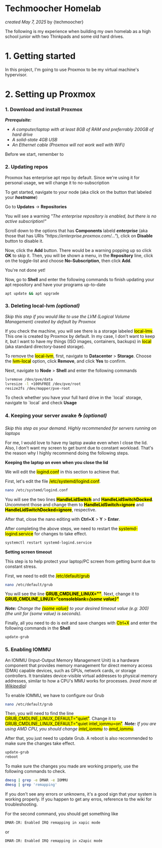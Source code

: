 # Techmoocher Homelab
<p><i>created May 7, 2025</i> by {techmoocher}</p>
<p>The following is my experience when building my own homelab as a high school junior with two Thinkpads and some old hard drives.</p>

<h1>1. Getting started</h1>
<p>In this project, I'm going to use Proxmox to be my virtual machine's hypervisor.</p>

<h1>2. Setting up Proxmox</h1>
<h3>1. Download and install Proxmox</h3>
<p><i><b>Prerequisite:</b></i></p>
<ul>
  <li><i>A computer/laptop with at least 8GB of RAM and preferrably 200GB of hard drive</i></li>
  <li><i>A solid-state 4GB USB</i></li>
  <li><i>An Ethernet cable (Proxmox will not work well with WiFi)</i></li>
</ul>
<p>Before we start, remember to </p>

<h3>2. Updating repos</h3>
<p>Proxmox has enterprise apt repo by default. Since we're using it for personal usage, we will change it to no-subscription</p>
<p>To get started, navigate to your node (aka click on the button that labeled your <b><i>hostname</i></b>)</p>
<p>Go to <b>Updates</b> -> <b>Repositories</b></p>
<p>You will see a warning <i>"The enterprise repository is enabled, but there is no active subscription!"</i></p>
<p>Scroll down to the options that has <b>Components</b> labeld <b><i>enterprise</i></b> (aka those that has URIs <i>"https://enterprise.proxmox.com/..."</i>), click on <b>Disable</b> button to disable it.</p>
<p>Now, click the <b>Add</b> button. There would be a warning popping up so click <b>OK</b> to skip it. Then, you will be shown a menu, in the <b>Repository</b> line, click on the toggle-list and choose <b>No-Subscription</b>, then click <b>Add</b>.</p>
<p>You're not done yet!</p>
<p>Now, go to <b>Shell</b> and enter the following commands to finish updating your apt repository and have your programs up-to-date</p>

```bash
apt update && apt upgrade
```

<h3>3. Deleting local-lvm <i>(optional)</i></h3>
<p><i>Skip this step if you would like to use the LVM (Logical Volume Management) created by default by Proxmox</i></p>
<p>If you check the machine, you will see there is a storage labeled <mark>local-lmv</mark>. This one is created by Proxmox by default. In my case, I don't want to keep it, but I want to have my things (ISO images, containers, backups) in <mark>local</mark> (aka standard directory-based storage).</p>
<p>To remove the <mark>local-lvm</mark>, first, navigate to <b>Datacenter</b> > <b>Storage</b>. Choose the <mark>lvm-local</mark> option, click <b>Remove</b>, and click <b>Yes</b> to confirm.</p>
<p>Next, navigate to <b>Node</b> > <b>Shell</b> and enter the following commands</p>

```bash
lvremove /dev/pve/data
lvresize -l +100%FREE /dev/pve/root
resize2fs /dev/mapper/pve-root
```
<p>To check whether you have your full hard drive in the `local` storage, navigate to `local` and check <b>Usage</b></p>

<h3>4. Keeping your server awake ☕ <i>(optional)</i></h3>
<p><i>Skip this step as your demand. Highly recommended for servers running on laptops</i></p>
<p>For me, I would love to have my laptop awake even when I close the lid. Also, I don't want my screen to get burnt due to constant workload. That's the reason why I highly recommend doing the following steps.</p>

<p><b>Keeping the laptop on even when you close the lid</b></p>
<p>We will edit the <mark>logind.conf</mark> in this section to achieve that.</p>
<p>First, let's edit the file <mark>/etc/systemd/logind.conf</mark>.</p>

```bash
nano /etc/systemd/logind.conf
```

<p>You will see the two lines <b><mark>HandleLidSwitch</mark></b> and <b><mark>HandleLidSwitchDocked</mark></b>. Uncomment those and change them to <b><mark>HandleLidSwitch=ignore</mark></b> and <b><mark>HandleLidSwitchDocked=ignore</mark></b>, respective.</p>
<p>After that, close the nano editing with <b>Ctrl+X</b> > <b>Y</b> > <b>Enter</b>.</p>
<p>After completing the above steps, we need to restart the <mark>systemd-logind.service</mark> for changes to take effect.</p>

```bash
systemctl restart systemd-logind.service
```

<p><b>Setting screen timeout</b></p>
<p>This step is to help protect your laptop/PC screen from getting burnt due to constant stress.</p>
<p>First, we need to edit the <mark>/etc/default/grub</mark></p>

```bash
nano /etc/default/grub
```

<p>You will see the line <b><mark>GRUB_CMDLINE_LINUX=""</mark></b>. Next, change it to <b><mark>GRUB_CMDLINE_LINUX="consoleblank=<i>{some value}</i>"</mark></b></p>
<p><i><b>Note:</b> Change the <mark>{some value}</mark> to your desired timeout value (e.g: 300) (the unit for {some value} is seconds).</i></p>
<p>Finally, all you need to do is exit and save changes with <mark>Ctrl+X</mark> and enter the following commands in the <b>Shell</b></p>

```bash
update-grub
```

<h3>5. Enabling IOMMU</h3>
<p>An IOMMU (Input-Output Memory Management Unit) is a hardware component that provides memory management for direct memory access (DMA) capable devices, such as GPUs, network cards, or storage controllers. It translates device-visible virtual addresses to physical memory addresses, similar to how a CPU's MMU works for processes. <i>(read more at <a href="https://en.wikipedia.org/wiki/Input%E2%80%93output_memory_management_unit" target="_blank">Wikipedia</a>)</i></p>
<p>To enable IOMMU, we have to configure our Grub</p>

```bash
nano /etc/default/grub
```

<p>Then, you will need to find the line <mark>GRUB_CMDLINE_LINUX_DEFAULT="quiet"</mark>. Change it to <mark>GRUB_CMDLINE_LINUX_DEFAULT="quiet intel_iommu=on"</mark>. <i><b>Note:</b> If you are using AMD CPU, you should change <mark>intel_iommu</mark> to <mark>amd_iommu</mark>.</i></p>
<p>After that, you just need to update Grub. A reboot is also recommended to make sure the changes take effect.</p>

```bash
update-grub
reboot
```

<p>To make sure the changes you made are working properly, use the following commands to check.</p>

```bash
dmesg | grep -e DMAR -e IOMMU
dmesg | grep 'remapping'
```
<p>If you don't see any errors or unknowns, it's a good sign that your system is working properly. If you happen to get any erros, reference to the wiki for troubleshooting.</p>
<p>For the second command, you should get something like</p>

```bash
DMAR-IR: Enabled IRQ remapping in xapic mode
```
<p>or</p>

```bash
DMAR-IR: Enabled IRQ remapping in x2apic mode
```
